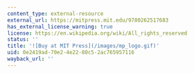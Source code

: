 ```yaml
---
content_type: external-resource
external_url: https://mitpress.mit.edu/9780262517683
has_external_license_warning: true
license: https://en.wikipedia.org/wiki/All_rights_reserved
status: ''
title: '![Buy at MIT Press](/images/mp_logo.gif)'
uid: 0e2419ad-70e2-4e22-80c5-2ac765957116
wayback_url: ''
---
```


